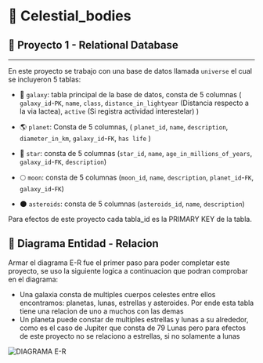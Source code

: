 # :telescope: Celestial_bodies
## :scroll: Proyecto 1 - Relational Database
-------------------------------------------

En este proyecto se trabajo con una base de datos llamada `universe` el cual se incluyeron 5 tablas:

- :milky_way: `galaxy`: tabla principal de la base de datos, consta de 5 columnas ( `galaxy_id`-`PK`, `name`, `class`, `distance_in_lightyear` (Distancia respecto a la via lactea), `active` (Si registra actividad interestelar) )

- :earth_americas: `planet`: Consta de 5 columnas, ( `planet_id`, `name`, `description`, `diameter_in_km`, `galaxy_id`-`FK`, `has life` )

- :star2: `star`: consta de 5 columnas (`star_id`, `name`, `age_in_millions_of_years`, `galaxy_id`-`FK`, `description`)

- :full_moon: `moon`: consta de 5 columnas (`moon_id`, `name`, `description`, `planet_id`-`FK`, `galaxy_id`-`FK`)

- :new_moon: `asteroids`: consta de 5 columnas (`asteroids_id`, `name`, `description`)

Para efectos de este proyecto cada tabla_id es la PRIMARY KEY de la tabla.


## :scroll: Diagrama Entidad - Relacion 

Armar el diagrama E-R fue el primer paso para poder completar este proyecto, se uso la siguiente logica a continuacion que podran comprobar en el diagrama:

- Una galaxia consta de multiples cuerpos celestes entre ellos encontramos: planetas, lunas, estrellas y asteroides. Por ende esta tabla tiene una relacion de uno a muchos con las demas
- Un planeta puede constar de multiples estrellas y lunas a su alrededor, como es el caso de Jupiter que consta de 79 Lunas pero para efectos de este proyecto no se relaciono a estrellas, si no solamente a lunas





![DIAGRAMA E-R](https://github.com/DevOld112/Celestial_bodies/assets/32624313/0ff26bd6-d418-448c-9839-e5c70132cad5)





